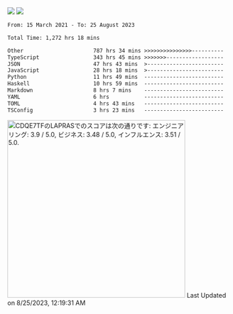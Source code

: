 <div>
  <img src="https://github-readme-stats.vercel.app/api?username=naporin0624&count_private=true&show_icons=true" />
  <img src="https://github-readme-stats.vercel.app/api/top-langs/?username=naporin0624&layout=compact&hide=css" />
  <!--START_SECTION:waka-->

```txt
From: 15 March 2021 - To: 25 August 2023

Total Time: 1,272 hrs 18 mins

Other                      787 hrs 34 mins >>>>>>>>>>>>>>>----------   61.90 %
TypeScript                 343 hrs 45 mins >>>>>>>------------------   27.02 %
JSON                       47 hrs 43 mins  >------------------------   03.75 %
JavaScript                 28 hrs 18 mins  >------------------------   02.23 %
Python                     11 hrs 49 mins  -------------------------   00.93 %
Haskell                    10 hrs 59 mins  -------------------------   00.86 %
Markdown                   8 hrs 7 mins    -------------------------   00.64 %
YAML                       6 hrs           -------------------------   00.47 %
TOML                       4 hrs 43 mins   -------------------------   00.37 %
TSConfig                   3 hrs 23 mins   -------------------------   00.27 %
```

<!--END_SECTION:waka-->
  
  <!--START_SECTION:lapras-card-->
<p ><a href="https://lapras.com/public/CDQE7TF" target="_blank" rel="noopener noreferrer"><img alt="CDQE7TFのLAPRASでのスコアは次の通りです: エンジニアリング: 3.9 / 5.0, ビジネス: 3.48 / 5.0, インフルエンス: 3.51 / 5.0." src="https://lapras-card-generator.vercel.app/api/svg?e=3.9&b=3.48&i=3.51&b1=%23232323&b2=%236d6d6d&i1=%23212121&i2=%23818181&l=ja" width="400" ></a>  
Last Updated on 8/25/2023, 12:19:31 AM</p>
<!--END_SECTION:lapras-card-->
</div>

